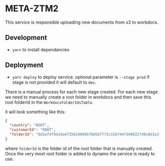 # META-ZTM2

This service is responsible uploading new documents from s3 to workdocs.

## Development

- `yarn` to install dependancies

## Deployment

- `yarn deploy` to deploy service. optional parameter is `--stage prod` if stage is not provided it will default to `dev`.

There is a manual process for each new stage created. For each new stage we need to manually create a root folder in workdocs and then save this root folderId in the `WorkdocsFolderIdsTable`.

it will look something like this:

```json
{
  "country": "ROOT",
  "customerId": "ROOT",
  "folderId": "8d1ef4f9419a473562408857605bff75c15bf44fd49022f49c0d1e1fd8b2f6d1"
}
```

where `folderId` is the folder id of the root folder that is manually created. Once the very most root folder is added to dynamo the service is ready to use.
